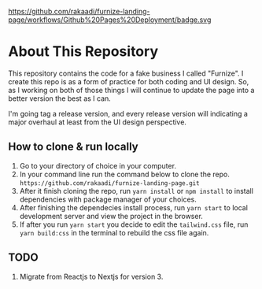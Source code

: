 <https://github.com/rakaadi/furnize-landing-page/workflows/Github%20Pages%20Deployment/badge.svg>

# About This Repository

This repository contains the code for a fake business I called "Furnize". I create this repo is as a form of practice for both coding and UI design. So, as I working on both of those things I will continue to update the page into a better version the best as I can.

I'm going tag a release version, and every release version will indicating a major overhaul at least from the UI design perspective.

## How to clone & run locally

1. Go to your directory of choice in your computer.
2. In your command line run the command below to clone the repo.
   `https://github.com/rakaadi/furnize-landing-page.git`
3. After it finish cloning the repo, run `yarn install` or `npm install` to install dependencies with package manager of your choices.
4. After finishing the dependecies install process, run `yarn start` to local development server and view the project in the browser.
5. If after you run `yarn start` you decide to edit the `tailwind.css` file, run `yarn build:css` in the terminal to rebuild the css file again.

## TODO

1. Migrate from Reactjs to Nextjs for version 3.
